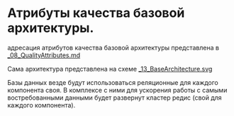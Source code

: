 # Атрибуты качества базовой архитектуры.
адресация атрибутов качества базовой архитектуры представлена в [_08_QualityAttributes.md](_08_QualityAttributes.md)

Сама архитектура представлена на схеме [_13_BaseArchitecture.svg](_13_BaseArchitecture.svg)

Базы данных везде будут использоваться реляционные для каждого компонента своя. 
В комплексе с ними для ускорения работы с самыми востребованными данными будет развернут кластер редис (свой для каждого компонента).

